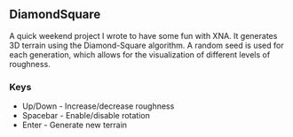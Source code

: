 ## DiamondSquare

A quick weekend project I wrote to have some fun with XNA.  It generates 3D terrain using the Diamond-Square algorithm.
A random seed is used for each generation, which allows for the visualization of different levels of roughness.

### Keys

* Up/Down - Increase/decrease roughness
* Spacebar - Enable/disable rotation
* Enter - Generate new terrain
